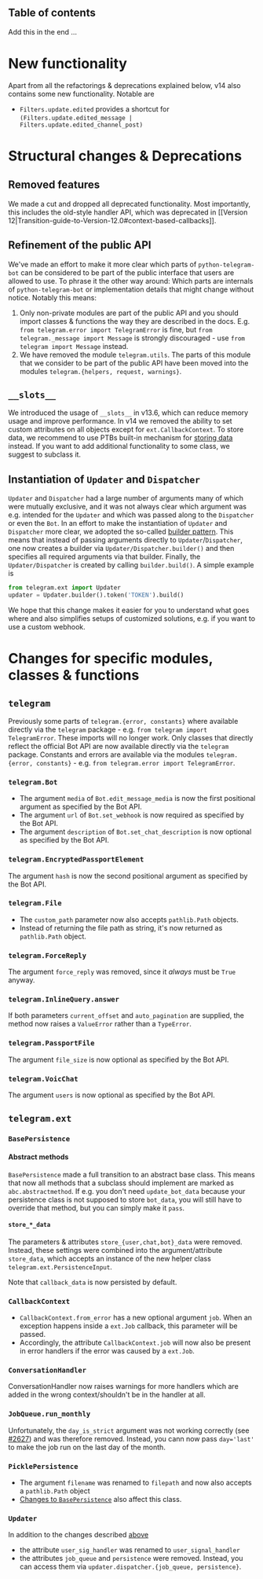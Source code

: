 ## Table of contents

Add this in the end …

# New functionality

Apart from all the refactorings & deprecations explained below, v14 also contains some new functionality. Notable are

* `Filters.update.edited` provides a shortcut for `(Filters.update.edited_message | Filters.update.edited_channel_post)`

# Structural changes & Deprecations

## Removed features

We made a cut and dropped all deprecated functionality. Most importantly, this includes the old-style handler API, which was deprecated in [[Version 12|Transition-guide-to-Version-12.0#context-based-callbacks]]. 

##  Refinement of the public API

We've made an effort to make it more clear which parts of `python-telegram-bot` can be considered to be part of the public interface that users are allowed to use. To phrase it the other way around: Which parts are internals of `python-telegram-bot` or implementation details that might change without notice. Notably this means:

1. Only non-private modules are part of the public API and you should import classes & functions the way they are described in the docs. E.g. `from telegram.error import TelegramError` is fine, but `from telegram._message import Message` is strongly discouraged - use `from telegram import Message` instead.
2. We have removed the module `telegram.utils`. The parts of this module that we consider to be part of the public API have been moved into the modules `telegram.{helpers, request, warnings}`.

## `__slots__`

We introduced the usage of `__slots__` in v13.6, which can reduce memory usage and improve performance. In v14 we removed the ability to set custom attributes on all objects except for `ext.CallbackContext`. To store data, we recommend to use PTBs built-in mechanism for [storing data](Storing-bot,-user-and-chat-related-data) instead. If you want to add additional functionality to some class, we suggest to subclass it.

## Instantiation of `Updater` and `Dispatcher`

`Updater` and `Dispatcher` had a large number of arguments many of which were mutually exclusive, and it was not always clear which argument was e.g. intended for the `Updater` and which was passed along to the `Dispatcher` or even the `Bot`.
In an effort to make the instantiation of `Updater` and `Dispatcher` more clear, we adopted the so-called [builder pattern](https://en.wikipedia.org/wiki/Builder_pattern).
This means that instead of passing arguments directly to `Updater`/`Dispatcher`, one now creates a builder via `Updater/Dispatcher.builder()` and then specifies all required arguments via that builder.
Finally, the `Updater/Dispatcher` is created by calling `builder.build()`. A simple example is

```python
from telegram.ext import Updater
updater = Updater.builder().token('TOKEN').build()
```

We hope that this change makes it easier for you to understand what goes where and also simplifies setups of customized solutions, e.g. if you want to use a custom webhook.  

# Changes for specific modules, classes & functions

## `telegram`

Previously some parts of `telegram.{error, constants}` where available directly via the `telegram` package - e.g. `from telegram import TelegramError`. These imports will no longer work. Only classes that directly reflect the official Bot API are now available directly via the `telegram` package. Constants and errors are available via the modules `telegram.{error, constants}` - e.g. `from telegram.error import TelegramError`.

### `telegram.Bot`

* The argument `media` of `Bot.edit_message_media` is now the first positional argument as specified by the Bot API.
* The argument `url` of `Bot.set_webhook` is now required as specified by the Bot API.
* The argument `description` of `Bot.set_chat_description` is now optional as specified by the Bot API.

### `telegram.EncryptedPassportElement`

The argument `hash` is now the second positional argument as specified by the Bot API.

### `telegram.File`

* The `custom_path` parameter now also accepts `pathlib.Path` objects.
* Instead of returning the file path as string, it's now returned as `pathlib.Path` object.

### `telegram.ForceReply`

The argument `force_reply` was removed, since it *always* must be `True` anyway.

### `telegram.InlineQuery.answer`

If both parameters `current_offset` and `auto_pagination` are supplied, the method now raises a `ValueError` rather than a `TypeError`.

### `telegram.PassportFile`

The argument `file_size` is now optional as specified by the Bot API.

### `telegram.VoicChat`

The argument `users` is now optional as specified by the Bot API.

## `telegram.ext`

### `BasePersistence`

#### Abstract methods

`BasePersistence` made a full transition to an abstract base class. This means that now all methods that a subclass should implement are marked as `abc.abstractmethod`. If e.g. you don't need `update_bot_data` because your persistence class is not supposed to store `bot_data`, you will still have to override that method, but you can simply make it `pass`.

#### `store_*_data`

The parameters & attributes `store_{user,chat,bot}_data` were removed. Instead, these settings were combined into the argument/attribute `store_data`, which accepts an instance of the new helper class `telegram.ext.PersistenceInput`.

Note that `callback_data` is now persisted by default.

### `CallbackContext`

* `CallbackContext.from_error` has a new optional argument `job`. When an exception happens inside a `ext.Job` callback, this parameter will be passed.
* Accordingly, the attribute `CallbackContext.job` will now also be present in error handlers if the error was caused by a `ext.Job`. 

### `ConversationHandler`

ConversationHandler now raises warnings for more handlers which are added in the wrong context/shouldn't be in the handler at all.

### `JobQueue.run_monthly`

Unfortunately, the `day_is_strict` argument was not working correctly (see [#2627](../issues/2627)) and was therefore removed. Instead, you cann now pass `day='last'` to make the job run on the last day of the month. 

### `PicklePersistence`

* The argument `filename` was renamed to `filepath` and now also accepts a `pathlib.Path` object
* [Changes to `BasePersistence`](#basepersistence) also affect this class.

### `Updater`

In addition to the changes described [above](#instantiation-of-updater-and-dispatcher)

* the attribute `user_sig_handler` was renamed to `user_signal_handler`
* the attributes `job_queue` and `persistence` were removed. Instead, you can access them via `updater.dispatcher.{job_queue, persistence}`.
